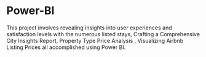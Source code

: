# Power-BI
This project involves revealing insights into user experiences and satisfaction levels with the numerous listed stays, Crafting a Comprehensive City Insights Report, Property Type Price Analysis , Visualizing Airbnb Listing Prices  all accomplished using Power BI. 
